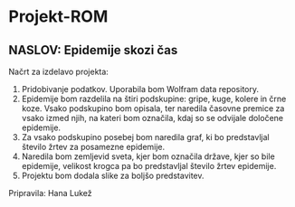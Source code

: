 # Projekt-ROM
## NASLOV: Epidemije skozi čas
Načrt za izdelavo projekta:
1. Pridobivanje podatkov. Uporabila bom Wolfram data repository.
2. Epidemije bom razdelila na štiri podskupine: gripe, kuge, kolere in črne koze. Vsako podskupino bom opisala, ter naredila časovne premice za vsako izmed njih, na kateri bom označila, kdaj so se odvijale določene epidemije.
3. Za vsako podskupino posebej bom naredila graf, ki bo predstavljal število žrtev za posamezne epidemije.
4. Naredila bom zemljevid sveta, kjer bom označila države, kjer so bile epidemije, velikost krogca pa bo predstavljal število žrtev epidemije.
5. Projektu bom dodala slike za boljšo predstavitev.

Pripravila: Hana Lukež
